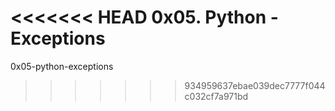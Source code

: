 <<<<<<< HEAD
0x05. Python - Exceptions
=======
0x05-python-exceptions
>>>>>>> 934959637ebae039dec7777f044c032cf7a971bd
